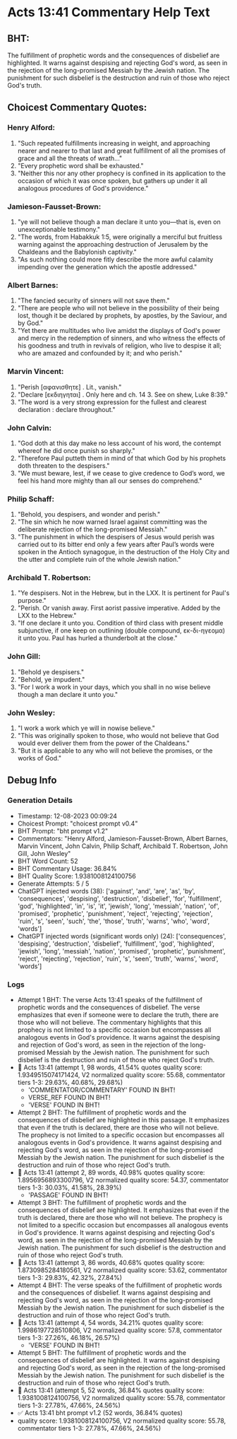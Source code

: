 # Acts 13:41 Commentary Help Text

## BHT:
The fulfillment of prophetic words and the consequences of disbelief are highlighted. It warns against despising and rejecting God's word, as seen in the rejection of the long-promised Messiah by the Jewish nation. The punishment for such disbelief is the destruction and ruin of those who reject God's truth.

## Choicest Commentary Quotes:
### Henry Alford:
1. "Such repeated fulfillments increasing in weight, and approaching nearer and nearer to that last and great fulfillment of all the promises of grace and all the threats of wrath..."
2. "Every prophetic word shall be exhausted."
3. "Neither this nor any other prophecy is confined in its application to the occasion of which it was once spoken, but gathers up under it all analogous procedures of God's providence."

### Jamieson-Fausset-Brown:
1. "ye will not believe though a man declare it unto you—that is, even on unexceptionable testimony."
2. "The words, from Habakkuk 1:5, were originally a merciful but fruitless warning against the approaching destruction of Jerusalem by the Chaldeans and the Babylonish captivity."
3. "As such nothing could more fitly describe the more awful calamity impending over the generation which the apostle addressed."

### Albert Barnes:
1. "The fancied security of sinners will not save them."
2. "There are people who will not believe in the possibility of their being lost, though it be declared by prophets, by apostles, by the Saviour, and by God."
3. "Yet there are multitudes who live amidst the displays of God's power and mercy in the redemption of sinners, and who witness the effects of his goodness and truth in revivals of religion, who live to despise it all; who are amazed and confounded by it; and who perish."

### Marvin Vincent:
1. "Perish [αφανισθητε] . Lit., vanish."
2. "Declare [εκδιηγηται] . Only here and ch. 14 3. See on shew, Luke 8:39."
3. "The word is a very strong expression for the fullest and clearest declaration : declare throughout."

### John Calvin:
1. "God doth at this day make no less account of his word, the contempt whereof he did once punish so sharply."
2. "Therefore Paul putteth them in mind of that which God by his prophets doth threaten to the despisers."
3. "We must beware, lest, if we cease to give credence to God’s word, we feel his hand more mighty than all our senses do comprehend."

### Philip Schaff:
1. "Behold, you despisers, and wonder and perish."
2. "The sin which he now warned Israel against committing was the deliberate rejection of the long-promised Messiah."
3. "The punishment in which the despisers of Jesus would perish was carried out to its bitter end only a few years after Paul’s words were spoken in the Antioch synagogue, in the destruction of the Holy City and the utter and complete ruin of the whole Jewish nation."

### Archibald T. Robertson:
1. "Ye despisers. Not in the Hebrew, but in the LXX. It is pertinent for Paul's purpose."
2. "Perish. Or vanish away. First aorist passive imperative. Added by the LXX to the Hebrew."
3. "If one declare it unto you. Condition of third class with present middle subjunctive, if one keep on outlining (double compound, εκ-δι-ηγεομα) it unto you. Paul has hurled a thunderbolt at the close."

### John Gill:
1. "Behold ye despisers."
2. "Behold, ye impudent."
3. "For I work a work in your days, which you shall in no wise believe though a man declare it unto you."

### John Wesley:
1. "I work a work which ye will in nowise believe."
2. "This was originally spoken to those, who would not believe that God would ever deliver them from the power of the Chaldeans."
3. "But it is applicable to any who will not believe the promises, or the works of God."


## Debug Info
### Generation Details
- Timestamp: 12-08-2023 00:09:24
- Choicest Prompt: "choicest prompt v0.4"
- BHT Prompt: "bht prompt v1.2"
- Commentators: "Henry Alford, Jamieson-Fausset-Brown, Albert Barnes, Marvin Vincent, John Calvin, Philip Schaff, Archibald T. Robertson, John Gill, John Wesley"
- BHT Word Count: 52
- BHT Commentary Usage: 36.84%
- BHT Quality Score: 1.9381008124100756
- Generate Attempts: 5 / 5
- ChatGPT injected words (38):
	['against', 'and', 'are', 'as', 'by', 'consequences', 'despising', 'destruction', 'disbelief', 'for', 'fulfillment', 'god', 'highlighted', 'in', 'is', 'it', 'jewish', 'long', 'messiah', 'nation', 'of', 'promised', 'prophetic', 'punishment', 'reject', 'rejecting', 'rejection', 'ruin', 's', 'seen', 'such', 'the', 'those', 'truth', 'warns', 'who', 'word', 'words']
- ChatGPT injected words (significant words only) (24):
	['consequences', 'despising', 'destruction', 'disbelief', 'fulfillment', 'god', 'highlighted', 'jewish', 'long', 'messiah', 'nation', 'promised', 'prophetic', 'punishment', 'reject', 'rejecting', 'rejection', 'ruin', 's', 'seen', 'truth', 'warns', 'word', 'words']

### Logs
- Attempt 1 BHT: The verse Acts 13:41 speaks of the fulfillment of prophetic words and the consequences of disbelief. The verse emphasizes that even if someone were to declare the truth, there are those who will not believe. The commentary highlights that this prophecy is not limited to a specific occasion but encompasses all analogous events in God's providence. It warns against the despising and rejection of God's word, as seen in the rejection of the long-promised Messiah by the Jewish nation. The punishment for such disbelief is the destruction and ruin of those who reject God's truth.
- 🔄 Acts 13:41 (attempt 1, 98 words, 41.54% quotes quality score: 1.9349515074171424, V2 normalized quality score: 55.68, commentator tiers 1-3: 29.63%, 40.68%, 29.68%) 
	- 'COMMENTATOR/COMMENTARY' FOUND IN BHT! 
	- VERSE_REF FOUND IN BHT! 
	- 'VERSE' FOUND IN BHT!
- Attempt 2 BHT: The fulfillment of prophetic words and the consequences of disbelief are highlighted in this passage. It emphasizes that even if the truth is declared, there are those who will not believe. The prophecy is not limited to a specific occasion but encompasses all analogous events in God's providence. It warns against despising and rejecting God's word, as seen in the rejection of the long-promised Messiah by the Jewish nation. The punishment for such disbelief is the destruction and ruin of those who reject God's truth.
- 🔄 Acts 13:41 (attempt 2, 89 words, 40.98% quotes quality score: 1.8956956893300796, V2 normalized quality score: 54.37, commentator tiers 1-3: 30.03%, 41.58%, 28.39%) 
	- 'PASSAGE' FOUND IN BHT!
- Attempt 3 BHT: The fulfillment of prophetic words and the consequences of disbelief are highlighted. It emphasizes that even if the truth is declared, there are those who will not believe. The prophecy is not limited to a specific occasion but encompasses all analogous events in God's providence. It warns against despising and rejecting God's word, as seen in the rejection of the long-promised Messiah by the Jewish nation. The punishment for such disbelief is the destruction and ruin of those who reject God's truth.
- 🔄 Acts 13:41 (attempt 3, 86 words, 40.68% quotes quality score: 1.8730985284180561, V2 normalized quality score: 53.62, commentator tiers 1-3: 29.83%, 42.32%, 27.84%)
- Attempt 4 BHT: The verse speaks of the fulfillment of prophetic words and the consequences of disbelief. It warns against despising and rejecting God's word, as seen in the rejection of the long-promised Messiah by the Jewish nation. The punishment for such disbelief is the destruction and ruin of those who reject God's truth.
- 🔄 Acts 13:41 (attempt 4, 54 words, 34.21% quotes quality score: 1.9986197728510806, V2 normalized quality score: 57.8, commentator tiers 1-3: 27.26%, 46.18%, 26.57%) 
	- 'VERSE' FOUND IN BHT!
- Attempt 5 BHT: The fulfillment of prophetic words and the consequences of disbelief are highlighted. It warns against despising and rejecting God's word, as seen in the rejection of the long-promised Messiah by the Jewish nation. The punishment for such disbelief is the destruction and ruin of those who reject God's truth.
- 🔄 Acts 13:41 (attempt 5, 52 words, 36.84% quotes quality score: 1.9381008124100756, V2 normalized quality score: 55.78, commentator tiers 1-3: 27.78%, 47.66%, 24.56%)
- ✅ Acts 13:41 bht prompt v1.2 (52 words, 36.84% quotes)
- quality score: 1.9381008124100756, V2 normalized quality score: 55.78, commentator tiers 1-3: 27.78%, 47.66%, 24.56%)